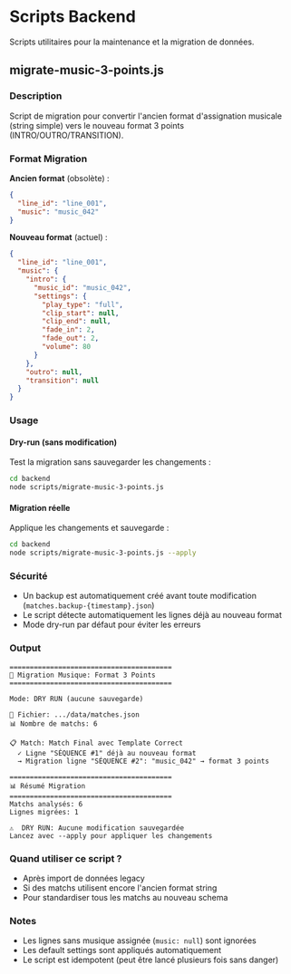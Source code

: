 # Scripts Backend

Scripts utilitaires pour la maintenance et la migration de données.

## migrate-music-3-points.js

### Description
Script de migration pour convertir l'ancien format d'assignation musicale (string simple) vers le nouveau format 3 points (INTRO/OUTRO/TRANSITION).

### Format Migration

**Ancien format** (obsolète) :
```json
{
  "line_id": "line_001",
  "music": "music_042"
}
```

**Nouveau format** (actuel) :
```json
{
  "line_id": "line_001",
  "music": {
    "intro": {
      "music_id": "music_042",
      "settings": {
        "play_type": "full",
        "clip_start": null,
        "clip_end": null,
        "fade_in": 2,
        "fade_out": 2,
        "volume": 80
      }
    },
    "outro": null,
    "transition": null
  }
}
```

### Usage

#### Dry-run (sans modification)
Test la migration sans sauvegarder les changements :
```bash
cd backend
node scripts/migrate-music-3-points.js
```

#### Migration réelle
Applique les changements et sauvegarde :
```bash
cd backend
node scripts/migrate-music-3-points.js --apply
```

### Sécurité
- Un backup est automatiquement créé avant toute modification (`matches.backup-{timestamp}.json`)
- Le script détecte automatiquement les lignes déjà au nouveau format
- Mode dry-run par défaut pour éviter les erreurs

### Output
```
========================================
🔄 Migration Musique: Format 3 Points
========================================

Mode: DRY RUN (aucune sauvegarde)

📁 Fichier: .../data/matches.json
📊 Nombre de matchs: 6

📋 Match: Match Final avec Template Correct
  ✓ Ligne "SÉQUENCE #1" déjà au nouveau format
  → Migration ligne "SÉQUENCE #2": "music_042" → format 3 points

========================================
📊 Résumé Migration
========================================
Matchs analysés: 6
Lignes migrées: 1

⚠️  DRY RUN: Aucune modification sauvegardée
Lancez avec --apply pour appliquer les changements
```

### Quand utiliser ce script ?
- Après import de données legacy
- Si des matchs utilisent encore l'ancien format string
- Pour standardiser tous les matchs au nouveau schema

### Notes
- Les lignes sans musique assignée (`music: null`) sont ignorées
- Les default settings sont appliqués automatiquement
- Le script est idempotent (peut être lancé plusieurs fois sans danger)
